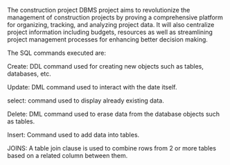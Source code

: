 The construction project DBMS project aims to revolutionize the management of construction projects by proving a comprehensive platform for organizing, tracking, and analyzing project data. It will also centralize project information including budgets, resources as well as streamlining project management processes for enhancing better decision making.

The SQL commands executed are:

Create: DDL command used for creating new objects such as tables, databases, etc.

Update: DML command used to interact with the date itself.

select: command used to display already existing data. 

Delete: DML command used to erase data from the database objects such as tables.

Insert: Command used to add data into tables.

JOINS: A table join clause is used to combine rows from 2 or more tables based on a related column between them.

